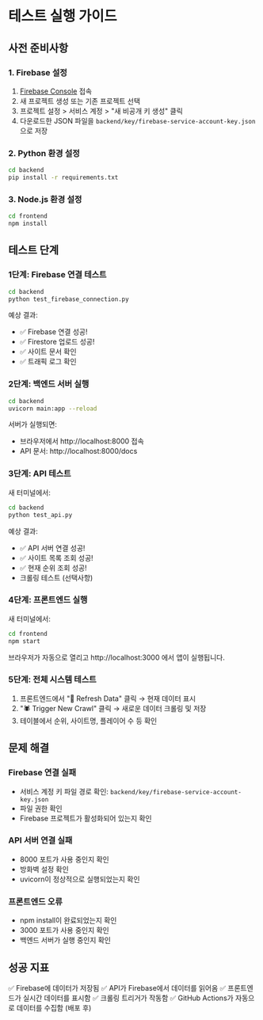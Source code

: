 # 테스트 실행 가이드

## 사전 준비사항

### 1. Firebase 설정
1. [Firebase Console](https://console.firebase.google.com) 접속
2. 새 프로젝트 생성 또는 기존 프로젝트 선택
3. 프로젝트 설정 > 서비스 계정 > "새 비공개 키 생성" 클릭
4. 다운로드한 JSON 파일을 `backend/key/firebase-service-account-key.json`으로 저장

### 2. Python 환경 설정
```bash
cd backend
pip install -r requirements.txt
```

### 3. Node.js 환경 설정
```bash
cd frontend
npm install
```

## 테스트 단계

### 1단계: Firebase 연결 테스트
```bash
cd backend
python test_firebase_connection.py
```

예상 결과:
- ✅ Firebase 연결 성공!
- ✅ Firestore 업로드 성공!
- ✅ 사이트 문서 확인
- ✅ 트래픽 로그 확인

### 2단계: 백엔드 서버 실행
```bash
cd backend
uvicorn main:app --reload
```

서버가 실행되면:
- 브라우저에서 http://localhost:8000 접속
- API 문서: http://localhost:8000/docs

### 3단계: API 테스트
새 터미널에서:
```bash
cd backend
python test_api.py
```

예상 결과:
- ✅ API 서버 연결 성공!
- ✅ 사이트 목록 조회 성공!
- ✅ 현재 순위 조회 성공!
- 크롤링 테스트 (선택사항)

### 4단계: 프론트엔드 실행
새 터미널에서:
```bash
cd frontend
npm start
```

브라우저가 자동으로 열리고 http://localhost:3000 에서 앱이 실행됩니다.

### 5단계: 전체 시스템 테스트
1. 프론트엔드에서 "🔄 Refresh Data" 클릭 → 현재 데이터 표시
2. "🕷️ Trigger New Crawl" 클릭 → 새로운 데이터 크롤링 및 저장
3. 테이블에서 순위, 사이트명, 플레이어 수 등 확인

## 문제 해결

### Firebase 연결 실패
- 서비스 계정 키 파일 경로 확인: `backend/key/firebase-service-account-key.json`
- 파일 권한 확인
- Firebase 프로젝트가 활성화되어 있는지 확인

### API 서버 연결 실패
- 8000 포트가 사용 중인지 확인
- 방화벽 설정 확인
- uvicorn이 정상적으로 실행되었는지 확인

### 프론트엔드 오류
- npm install이 완료되었는지 확인
- 3000 포트가 사용 중인지 확인
- 백엔드 서버가 실행 중인지 확인

## 성공 지표

✅ Firebase에 데이터가 저장됨
✅ API가 Firebase에서 데이터를 읽어옴
✅ 프론트엔드가 실시간 데이터를 표시함
✅ 크롤링 트리거가 작동함
✅ GitHub Actions가 자동으로 데이터를 수집함 (배포 후)